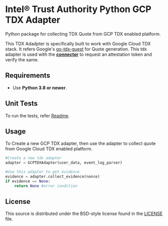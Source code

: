 # Intel® Trust Authority Python GCP TDX Adapter

Python package for collecting TDX Quote from GCP TDX enabled platform.

This TDX Adadpter is specifically built to work with Google Cloud TDX stack. It refers Google's [go-tdx-guest](https://github.com/google/go-tdx-guest/tree/main) for Quote generation. This tdx adapter is used with the [**connector**](../connector/) to request an attestation token and verify the same. 

## Requirements

- Use **Python 3.8 or newer**.

## Unit Tests
To run the tests, refer [Readme](../../../../test/).

## Usage

To Create a new GCP TDX adapter, then use the adapter to collect quote from Google Cloud TDX enabled platform.

```python
#Create a new tdx adapter
adapter = GCPTDXAdapter(user_data, event_log_parser)

#Use this adapter to get evidence
evidence = adapter.collect_evidence(nonce)
if evidence == None:
    return None #error condition
```

## License

This source is distributed under the BSD-style license found in the [LICENSE](../LICENSE)
file.